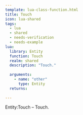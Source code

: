 ```yaml
---
template: lua-class-function.html
title: Touch
icon: lua-shared
tags:
  - lua
  - shared
  - needs-verification
  - needs-example
lua:
  library: Entity
  function: Touch
  realm: shared
  description: "Touch."
  
  arguments:
    - name: "other"
      type: Entity
  returns:
    
---
```


<div class="lua__search__keywords">
Entity:Touch &#x2013; Touch.
</div>
